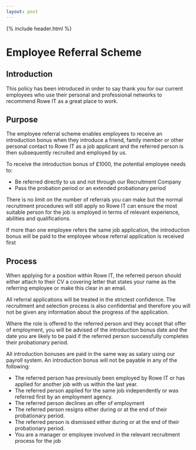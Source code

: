```yaml
---
layout: post
---
```


{% include header.html %}

# Employee Referral Scheme

## Introduction 

This policy has been introduced in order to say thank you for our current employees who use their personal and professional networks to recommend Rowe IT as a great place to work.

## Purpose 

The employee referral scheme enables employees to receive an introduction bonus when they introduce a friend, family member or other personal contact to Rowe IT as a job applicant and the referred person is then subsequently recruited and employed by us. 

To receive the introduction bonus of £1000, the potential employee needs to: 

- Be referred directly to us and not through our Recruitment Company 
- Pass the probation period or an extended probationary period 

There is no limit on the number of referrals you can make but the normal recruitment procedures will still apply so Rowe IT can ensure the most suitable person for the job is employed in terms of relevant experience, abilities and qualifications. 

If more than one employee refers the same job application, the introduction bonus will be paid to the employee whose referral application is received first 

## Process 

When applying for a position within Rowe IT, the referred person should either attach to their CV a covering letter that states your name as the referring employee or make this clear in an email. 

All referral applications will be treated in the strictest confidence. The recruitment and selection process is also confidential and therefore you will not be given any information about the progress of the application. 

Where the role is offered to the referred person and they accept that offer of employment, you will be advised of the introduction bonus date and the date you are likely to be paid if the referred person successfully completes their probationary period.  

All introduction bonuses are paid in the same way as salary using our payroll system. An introduction bonus will not be payable in any of the following: 

- The referred person has previously been employed by Rowe IT or has applied for another job with us within the last year. 
- The referred person applied for the same job independently or was referred first by an employment agency. 
- The referred person declines an offer of employment 
- The referred person resigns either during or at the end of their probationary period. 
- The referred person is dismissed either during or at the end of their probationary period. 
- You are a manager or employee involved in the relevant recruitment process for the job 


